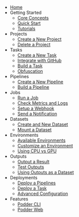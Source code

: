 - [Home](/)
- Getting Started
  - [Core Concepts](phase2/getting-started/01-core-concepts.md)
  - [Quick Start](phase2/getting-started/02-quick-start.md)
  - [Tutorials](phase2/getting-started/03-tutorials.md)
- Projects
  - [Create a New Project](phase2/projects/01-create-a-new-project.md)
  - [Delete a Project](phase2/projects/02-delete-a-project.md)
- Tasks
  - [Create a New Task](phase2/tasks/01-create-a-new-task.md)
  - [Integrate with GitHub](phase2/tasks/02-integrate-with-github.md)
  - [Build a Task](phase2/tasks/03-build-a-task.md)
  - [Obfuscation](phase2/tasks/04-obfuscation.md)
- Pipelines
  - [Create a New Pipeline](phase2/pipelines/01-create-a-new-pipeline.md)
  - [Build a Pipeline](phase2/pipelines/02-build-a-pipeline.md)
- Jobs
  - [Run a Job](phase2/jobs/01-run-a-job.md)
  - [Check Metrics and Logs](phase2/jobs/02-check-metrics-and-logs.md)
  - [Setup a Webhook](phase2/jobs/03-setup-a-webhook.md)
  - [Send a Notification](phase2/jobs/04-send-a-notification.md)
- Datasets
  - [Create and New Dataset](phase2/datasets/01-create-a-new-dataset.md)
  - [Mount a Dataset](phase2/datasets/02-mount-a-dataset.md)
- Environments
  - [Available Environments](phase2/environments/01-available-environments.md)
  - [Customize an Environment](phase2/environments/02-customize-an-environment.md)
  - [Using CPU vs GPU](phase2/environments/03-using-cpu-vs-gpu.md)
- Outputs
  - [Output a Result](phase2/outputs/01-output-a-result.md)
  - [Test Outputs](phase2/outputs/02-test-outputs.md)
  - [Using Outputs as a Dataset](phase2/outputs/03-using-outputs-as-a-dataset.md)
- Deployments
  - [Deploy a Pipelines](phase2/deployments/01-deploy-a-pipeline.md)
  - [Deploy a Task](phase2/deployments/02-deploy-a-task.md)
  - [Advanced Configuration](phase2/deployments/03-advanced-configuration.md)
- Features
  - [Podder CLI](phase2/features/01-podder-cli.md)
  - [Podder Web](phase2/features/02-podder-web.md)